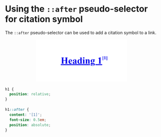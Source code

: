 # Using the `::after` pseudo-selector for citation symbol

The `::after` pseudo-selector can be used to add a citation symbol to a link.

<div style="text-align:center">
<img src="127.0.0.1_5500_pseudo-selectors_citing_index.html.png" alt="Screenshot of the example page" width="300"/>
</div>

```css
h1 {
  position: relative;
}

h1::after {
  content: '[1]';
  font-size: 0.5em;
  position: absolute;
}
```
